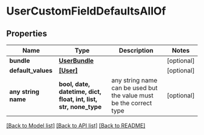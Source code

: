 # UserCustomFieldDefaultsAllOf


## Properties
Name | Type | Description | Notes
------------ | ------------- | ------------- | -------------
**bundle** | [**UserBundle**](UserBundle.md) |  | [optional] 
**default_values** | [**[User]**](User.md) |  | [optional] 
**any string name** | **bool, date, datetime, dict, float, int, list, str, none_type** | any string name can be used but the value must be the correct type | [optional]

[[Back to Model list]](../README.md#documentation-for-models) [[Back to API list]](../README.md#documentation-for-api-endpoints) [[Back to README]](../README.md)



